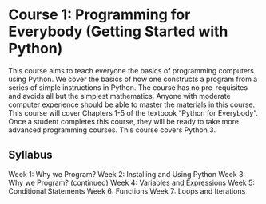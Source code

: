 # Course 1: Programming for Everybody (Getting Started with Python)
This course aims to teach everyone the basics of programming computers using Python. We cover the basics of how one constructs a program from a series of simple instructions in Python.  The course has no pre-requisites and avoids all but the simplest mathematics. Anyone with moderate computer experience should be able to master the materials in this course. This course will cover Chapters 1-5 of the textbook “Python for Everybody”.  Once a student completes this course, they will be ready to take more advanced programming courses. This course covers Python 3.

## Syllabus
Week 1: Why we Program?
Week 2: Installing and Using Python
Week 3: Why we Program? (continued)
Week 4: Variables and Expressions
Week 5: Conditional Statements
Week 6: Functions
Week 7: Loops and Iterations

